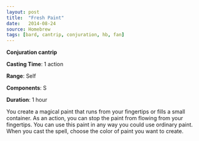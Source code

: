 ```yaml
---
layout: post
title:  "Fresh Paint"
date:   2014-08-24
source: Homebrew
tags: [bard, cantrip, conjuration, hb, fan]
---
```


**Conjuration cantrip**

**Casting Time**: 1 action

**Range**: Self

**Components**: S

**Duration**: 1 hour

You create a magical paint that runs from your fingertips or fills a small container. As an action, you can stop the paint from flowing from your fingertips. You can use this paint in any way you could use ordinary paint. When you cast the spell, choose the color of paint you want to create.
